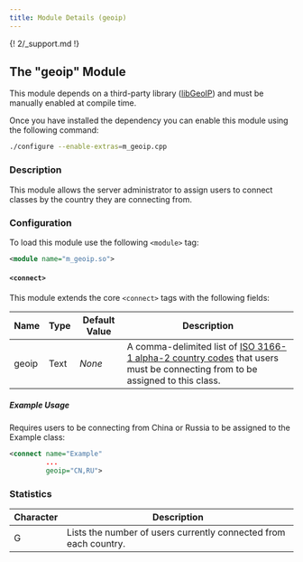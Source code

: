 ```yaml
---
title: Module Details (geoip)
---
```


{! 2/_support.md !}

## The "geoip" Module

<div class="alert alert-info" role="alert" markdown="1">

This module depends on a third-party library ([libGeoIP](https://github.com/maxmind/geoip-api-c/)) and must be manually enabled at compile time.

Once you have installed the dependency you can enable this module using the following command:

```sh
./configure --enable-extras=m_geoip.cpp
```

</div>

### Description

This module allows the server administrator to assign users to connect classes by the country they are connecting from.

### Configuration

To load this module use the following `<module>` tag:

```xml
<module name="m_geoip.so">
```

#### `<connect>`

This module extends the core `<connect>` tags with the following fields:

Name  | Type | Default Value | Description
----- | ---- | ------------- | -----------
geoip | Text | *None*        | A comma-delimited list of [ISO 3166-1 alpha-2 country codes](https://en.wikipedia.org/wiki/ISO_3166-1_alpha-2) that users must be connecting from to be assigned to this class.

##### Example Usage

Requires users to be connecting from China or Russia to be assigned to the Example class:

```xml
<connect name="Example"
         ...
         geoip="CN,RU">
```

### Statistics

Character | Description
--------- | -----------
G         | Lists the number of users currently connected from each country.
